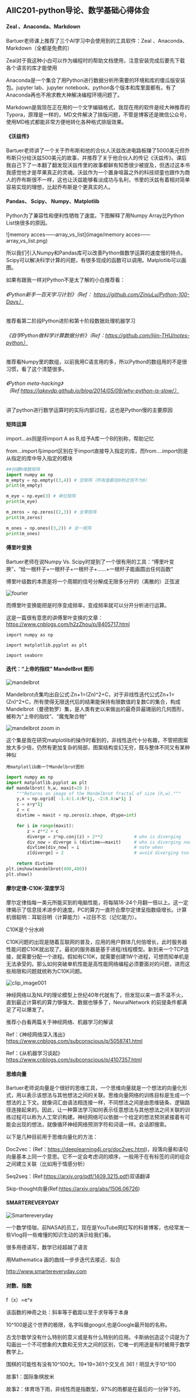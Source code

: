 ## AIIC201-python导论、数学基础心得体会

#### Zeal 、Anaconda、Markdown

Bartuer老师课上推荐了三个AI学习中会使用到的工具软件：Zeal 、Anaconda、Markdown（全都是免费的）

Zeal对于我这种小白可以作为编程时的帮助文档使用，注意安装完成后要先下载各个语言的库才能使用

Anaconda是一个集合了用Python进行数据分析所需要的环境和库的傻瓜版安装包。jupyter lab、jupyter notebook、python各个版本和库里面都有。有了Anaconda再也不用求教大神解决编程环境问题了。

Markdown是我现在正在用的一个文字编辑格式，我现在用的软件是经大神推荐的Typora，原理是一样的，MD文件解决了排版问题，不管是博客还是微信公众号，使用MD格式都能非常方便地转化各种格式排版效果。

#### 《沃兹传》

Bartuer老师讲了一个关于乔布斯和他的合伙人沃兹改进电路板赚了5000美元但乔布斯只分给沃兹500美元的故事，并推荐了关于他合伙人的传记《沃兹传》。课后我自己下了一本翻了翻发现沃兹传里的故事都鲜有知悉很少被提及，但透过这本书我感觉他才是苹果真正的灵魂。沃兹作为一个置身喧嚣之外的科技顽童也跟作为商人的乔布斯很不一样，这也让沃兹能够看淡成功与名利，书里的沃兹有着相对简单容易实现的理想，比起乔布斯是个更真实的人。



#### Pandas、 Scipy、 Numpy、Matplotlib

Python为了兼容性和便利性牺牲了速度。下图解释了用Numpy Array比Python List快很多的原因。

![memory acces——array_vs_list](image/memory acces——array_vs_list.png)

所以我们引入Numpy和Pandas库可以改善Python做数学运算的速度慢的特点。Scipy可以解决科学计算的问题，有很多现成的函数可以调用。Matplotlib可以画图。

如果有跟我一样对Python不是太了解的小白推荐看：

###### 《Python新手一百天学习计划》（Ref： https://github.com/ZiniuLu/Python-100-Days）

推荐看第二阶段Python进阶和第十阶段数据处理机器学习

###### 《自学Python做科学计算数据分析》（Ref：https://github.com/lijin-THU/notes-python）

推荐看Numpy里的数组，以前我用C语言用的多，所以Python的数组用的不是很习惯，看了这个清楚很多。

###### 《Python meta-hacking》（Ref:https://jakevdp.github.io/blog/2014/05/09/why-python-is-slow/）

讲了python进行数学运算时的实际内部过程，这也是Python慢的主要原因

#### 矩阵运算

import...as则是将import A as B,给予A库一个B的别称，帮助记忆

from...import与import区别在于import直接导入指定的库，而from....import则是从指定的库中导入指定的模块

```python
##创建N维数矩阵
import numpy as np
m_empty = np.empty((3,4)) # 空矩阵（所有值都在0附近但不为0）
print(m_empty)

m_eye = np.eye(3) # 单位矩阵
print(m_eye)

m_zeros = np.zeros((2,3)) # 全零矩阵
print(m_zeros)

m_ones = np.ones((3,2)) # 全一矩阵
print(m_ones)

```

#### 傅里叶变换

Bartuer老师在说Numpy Vs. Scipy时提到了一个很有用的工具：“傅里叶变换”，“给一根杆子+一根杆子+一根杆子+......+一根杆子能画圆出任何函数“

傅里叶级数的本质是将一个周期的信号分解成无限多分开的（离散的）正弦波

![fourier](image/fourier.gif)

而傅里叶变换能把是时序变成频率，变成频率就可以分开分析进行运算。

这是一篇很有意思的讲傅里叶变换的文章：https://www.cnblogs.com/h2zZhou/p/8405717.html

`import numpy as np`

`import matplotlib.pyplot as plt`

`import seaborn`

#### 迭代：“上帝的指纹” MandelBrot 图形

![mandelbrot](image/mandelbrot.jpg)

Mandelbrot点集均出自公式:Zn+1=(Zn)^2+C，对于非线性迭代公式Zn+1=(Zn)^2+C，所有使得无限迭代后的结果能保持有限数值的复数C的集合，构成Mandelbrot（曼德勃罗）集，是人类有史以来做出的最奇异最瑰丽的几何图形，被称为“上帝的指纹”、“魔鬼聚合物”

![mandelbrot zoom in](image/mandelbrot_zoom_in.png)

这个集是我在研究matplotlib的操作时看到的，非线性迭代十分有趣，不管把图案放大多少倍，仍然有更加复杂的局部，图案结构变幻无穷，既与整体不同又有某种神似

`用matplotlib画一个Mandelbrot图形`

```python
import numpy as np
import matplotlib.pyplot as plt
def mandelbrot( h,w, maxit=20 ):
    """Returns an image of the Mandelbrot fractal of size (h,w)."""
    y,x = np.ogrid[ -1.4:1.4:h*1j, -2:0.8:w*1j ]
    c = x+y*1j
    z = c
    divtime = maxit + np.zeros(z.shape, dtype=int)

    for i in range(maxit):
        z = z**2 + c
        diverge = z*np.conj(z) > 2**2            # who is diverging
        div_now = diverge & (divtime==maxit)     # who is diverging now
        divtime[div_now] = i                     # note when
        z[diverge] = 2                           # avoid diverging too much

    return divtime
plt.imshow(mandelbrot(400,400))
plt.show()
```



#### 摩尔定律-C10K-深度学习

摩尔定律指每一美元所能买到的电脑性能，将每隔18-24个月翻一倍以上。这一定律揭示了信息技术进步的速度。PC的算力一直符合摩尔定律呈指数级增长。计算机很聪明：耳聪目明（计算能力）+过目不忘（记忆能力）。

C10K是个分水岭

C10K问题的出现是随着互联网的普及，应用的用户群体几何倍增长，此时服务器性能问题C10K就出现了。最初的服务器是基于进程/线程模型。新到来一个TCP连接，就需要分配一个进程。假如有C10K，就需要创建1W个进程，可想而知单机是无法承受的。那么如何突破单机性能是高性能网络编程必须要面对的问题，进而这些局限和问题就统称为C10K问题。

![clip_image001](image/clip_image001.png)

神经网络以及NLP的理论模型上世纪40年代就有了，但发现以来一直不温不火，直到最近计算机的算力够强大、数据也够多了，NeuralNetwork 的前提条件都满足了可以爆发了。

推荐小白看两篇关于神经网络、机器学习的解读

Ref：《神经网络深入浅出》https://www.cnblogs.com/subconscious/p/5058741.html

Ref：《从机器学习谈起》https://www.cnblogs.com/subconscious/p/4107357.html



#### 思维向量

Bartuer老师说向量是个很好的思维工具，一个思维向量就是一个想法的向量化形式，用以表示该想法与其他想法之间的关联。思维向量网络的训练目标是生成一个想法的上下文。就像词汇由语法相连接一样，不同想法之间是由思维链条、逻辑路径连接起来的。因此，让一种算法学习如何表示任意想法与其他想法之间关联的训练过程可以称为人工常识构建。神经网络可以依据一个给定的想法预测紧接着有可能会出现的想法，就像循环神经网络预测字符和词语一样。会话即搜索。

以下是几种目前用于思维向量化的方法：

Doc2vec：(Ref：https://deeplearning4j.org/doc2vec.html)，段落向量和语句向量基本上同一个意思。它不一定会考虑词的顺序，一般用于在有标签的词的组合之间建立关联（比如用于情感分析）

Seq2seq：(Ref:https://arxiv.org/pdf/1409.3215.pdf)双语翻译

Skip-thought向量(Ref:https://arxiv.org/abs/1506.06726)



#### SMARTEREVERYDAY

![Smartereveryday](image/Smartereveryday.jpg)

一个数学怪咖，前NASA的员工，现在是YouTube网红写的科普博客，也经常发一些Vlog将一些难懂的知识生动的演示给我们看。

很多用德语写，数学已经超越了语言

用Mathematica 画的曲线一步步迭代去接近、拟合

http://www.smartereveryday.com

#### 对数、指数

f（x）=e^x 

该函数的神奇之处：斜率等于截距以至于求导等于本身

10^100是这个世界的极限，名字叫做googol,也是Google最开始的名称。

古戈尔数学没有什么特别的意义或是有什么特别的应用。卡斯纳创造这个词是为了勾画出一个不可想象的大数和无穷大之间的区别，它唯一的用途是有时被用于数学教学上。

围棋的可能性有没有10^100大。19*19=361个交叉点 361！明显大于10^100

故事1：国际象棋放米

故事2：体育场下雨，非线性而是指数型，97%的雨都是在最后的一分钟下的。